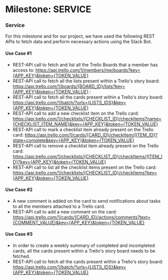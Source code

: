 # Milestone: SERVICE

### Service
For this milestone and for our project, we have used the following REST APIs to fetch data and perform necessary actions using the Slack Bot.

#### Use Case #1
* REST-API call to fetch and list all the Trello Boards that a member has access to: https://api.trello.com/1/members/me/boards?key={APP_KEY}&token={TOKEN_VALUE} 
* REST-API call to fetch all the lists present within a Trello's story board: https://api.trello.com/1/boards/{BOARD_ID}/lists?key={APP_KEY}&token={TOKEN_VALUE} : 
* REST-API call to fetch all the cards present within a Trello's story board: https://api.trello.com/1/batch/?urls={LISTS_IDS}&key={APP_KEY}&token={TOKEN_VALUE}
* REST-API call to add a new checklist item on the Trello card: https://api.trello.com/1/checklists/{CHECKLIST_ID}/checkItems?name={CHECKLIST_ITEM_NAME}&key={APP_KEY}&token={TOKEN_VALUE}
* REST-API call to mark a checklist item already present on the Trello card: https://api.trello.com/1/cards/{CARD_ID}/checkItem/{ITEM_ID}?state=complete&key={APP_KEY}&token={TOKEN_VALUE}
* REST-API call to remove a checklist item already present on the Trello card: https://api.trello.com/1/checklists/{CHECKLIST_ID}/checkItems/{ITEM_ID}?key={APP_KEY}&token={TOKEN_VALUE}
* REST-API call to list all the checklist items present on the Trello card: https://api.trello.com/1/checklists/{CHECKLIST_ID}/checkItems?key={APP_KEY}&token={TOKEN_VALUE}

#### Use Case #2
* A new comment is added on the card to send notifications about tasks to all the members attached to a Trello card.   
* REST-API call to add a new comment on the card: https://api.trello.com/1/cards/{CARD_ID}/actions/comments?text={COMMENT_VALUE}&key={APP_KEY}&token={TOKEN_VALUE}

#### Use Case #3

* In order to create a weekly summary of completed and incompleted cards, all the cards present within a Trello's story board needs to be fetched. 
* REST-API call to fetch all the cards present within a Trello's story board: https://api.trello.com/1/batch/?urls={LISTS_IDS}&key={APP_KEY}&token={TOKEN_VALUE}
